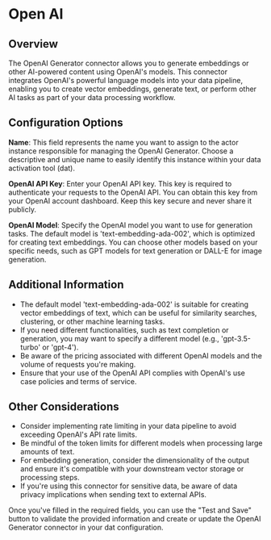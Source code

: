 # Open AI

## Overview

The OpenAI Generator connector allows you to generate embeddings or other AI-powered content using OpenAI's models. This connector integrates OpenAI's powerful language models into your data pipeline, enabling you to create vector embeddings, generate text, or perform other AI tasks as part of your data processing workflow.

## Configuration Options

**Name**: This field represents the name you want to assign to the actor instance responsible for managing the OpenAI Generator. Choose a descriptive and unique name to easily identify this instance within your data activation tool (dat).

**OpenAI API Key**: Enter your OpenAI API key. This key is required to authenticate your requests to the OpenAI API. You can obtain this key from your OpenAI account dashboard. Keep this key secure and never share it publicly.

**OpenAI Model**: Specify the OpenAI model you want to use for generation tasks. The default model is 'text-embedding-ada-002', which is optimized for creating text embeddings. You can choose other models based on your specific needs, such as GPT models for text generation or DALL-E for image generation.

## Additional Information

* The default model 'text-embedding-ada-002' is suitable for creating vector embeddings of text, which can be useful for similarity searches, clustering, or other machine learning tasks.
* If you need different functionalities, such as text completion or generation, you may want to specify a different model (e.g., 'gpt-3.5-turbo' or 'gpt-4').
* Be aware of the pricing associated with different OpenAI models and the volume of requests you're making.
* Ensure that your use of the OpenAI API complies with OpenAI's use case policies and terms of service.

## Other Considerations

* Consider implementing rate limiting in your data pipeline to avoid exceeding OpenAI's API rate limits.
* Be mindful of the token limits for different models when processing large amounts of text.
* For embedding generation, consider the dimensionality of the output and ensure it's compatible with your downstream vector storage or processing steps.
* If you're using this connector for sensitive data, be aware of data privacy implications when sending text to external APIs.

Once you've filled in the required fields, you can use the "Test and Save" button to validate the provided information and create or update the OpenAI Generator connector in your dat configuration.
